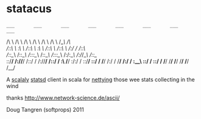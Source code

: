 # statacus

    ___       ___       ___       ___       ___       ___       ___       ___
   /\  \     /\  \     /\  \     /\  \     /\  \     /\  \     /\__\     /\  \
  /::\  \    \:\  \   /::\  \    \:\  \   /::\  \   /::\  \   /:/ _/_   /::\  \
 /\:\:\__\   /::\__\ /::\:\__\   /::\__\ /::\:\__\ /:/\:\__\ /:/_/\__\ /\:\:\__\
 \:\:\/__/  /:/\/__/ \/\::/  /  /:/\/__/ \/\::/  / \:\ \/__/ \:\/:/  / \:\:\/__/
  \::/  /   \/__/      /:/  /   \/__/      /:/  /   \:\__\    \::/  /   \::/  /
   \/__/               \/__/               \/__/     \/__/     \/__/     \/__/


A [scalaly][scala] [statsd][sd] client in scala for [nettying](http://en.wikipedia.org/wiki/Butterfly_net) those wee stats collecting in the wind

thanks http://www.network-science.de/ascii/

Doug Tangren (softprops) 2011

[sd]: https://github.com/etsy/statsd#readme
[scala]: http://www.scala-lang.org/
